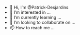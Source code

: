 - 👋 Hi, I’m @Patrick-Desjardins
- 👀 I’m interested in ...
- 🌱 I’m currently learning ...
- 💞️ I’m looking to collaborate on ...
- 📫 How to reach me ...

<!---
Patrick-Desjardins/Patrick-Desjardins is a ✨ special ✨ repository because its `README.md` (this file) appears on your GitHub profile.
You can click the Preview link to take a look at your changes.
--->
